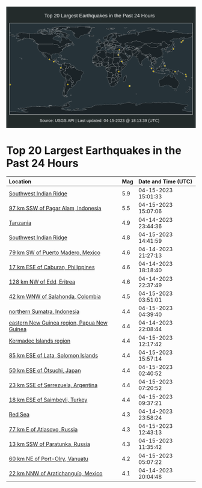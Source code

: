 ![Map](./map.png)

# Top 20 Largest Earthquakes in the Past 24 Hours

| Location | Mag | Date and Time (UTC) |
|:---|:---|:---|
| [Southwest Indian Ridge](https://earthquake.usgs.gov/earthquakes/eventpage/us6000k4pd) | 5.9 | 04-15-2023 15:01:33 |
| [97 km SSW of Pagar Alam, Indonesia](https://earthquake.usgs.gov/earthquakes/eventpage/us6000k4pf) | 5.5 | 04-15-2023 15:07:06 |
| [Tanzania](https://earthquake.usgs.gov/earthquakes/eventpage/us6000k4kz) | 4.9 | 04-14-2023 23:44:36 |
| [Southwest Indian Ridge](https://earthquake.usgs.gov/earthquakes/eventpage/us6000k4pa) | 4.8 | 04-15-2023 14:41:59 |
| [79 km SW of Puerto Madero, Mexico](https://earthquake.usgs.gov/earthquakes/eventpage/us6000k4ke) | 4.6 | 04-14-2023 21:27:13 |
| [17 km ESE of Caburan, Philippines](https://earthquake.usgs.gov/earthquakes/eventpage/us6000k4ix) | 4.6 | 04-14-2023 18:18:40 |
| [128 km NW of Edd, Eritrea](https://earthquake.usgs.gov/earthquakes/eventpage/us6000k4ks) | 4.6 | 04-14-2023 22:37:49 |
| [42 km WNW of Salahonda, Colombia](https://earthquake.usgs.gov/earthquakes/eventpage/us6000k4lx) | 4.5 | 04-15-2023 03:51:01 |
| [northern Sumatra, Indonesia](https://earthquake.usgs.gov/earthquakes/eventpage/us6000k4ma) | 4.4 | 04-15-2023 04:39:40 |
| [eastern New Guinea region, Papua New Guinea](https://earthquake.usgs.gov/earthquakes/eventpage/us6000k4kl) | 4.4 | 04-14-2023 22:08:44 |
| [Kermadec Islands region](https://earthquake.usgs.gov/earthquakes/eventpage/us6000k4nx) | 4.4 | 04-15-2023 12:17:42 |
| [85 km ESE of Lata, Solomon Islands](https://earthquake.usgs.gov/earthquakes/eventpage/us6000k4rd) | 4.4 | 04-15-2023 15:57:14 |
| [50 km ESE of Ōtsuchi, Japan](https://earthquake.usgs.gov/earthquakes/eventpage/us6000k4lr) | 4.4 | 04-15-2023 02:40:52 |
| [23 km SSE of Serrezuela, Argentina](https://earthquake.usgs.gov/earthquakes/eventpage/us6000k4mq) | 4.4 | 04-15-2023 07:20:52 |
| [18 km ESE of Saimbeyli, Turkey](https://earthquake.usgs.gov/earthquakes/eventpage/us6000k4n3) | 4.4 | 04-15-2023 09:37:21 |
| [Red Sea](https://earthquake.usgs.gov/earthquakes/eventpage/us6000k4nd) | 4.3 | 04-14-2023 23:58:24 |
| [77 km E of Atlasovo, Russia](https://earthquake.usgs.gov/earthquakes/eventpage/us6000k4p0) | 4.3 | 04-15-2023 12:43:13 |
| [13 km SSW of Paratunka, Russia](https://earthquake.usgs.gov/earthquakes/eventpage/us6000k4nq) | 4.3 | 04-15-2023 11:35:42 |
| [60 km NE of Port-Olry, Vanuatu](https://earthquake.usgs.gov/earthquakes/eventpage/us6000k4md) | 4.2 | 04-15-2023 05:07:22 |
| [22 km NNW of Aratichanguío, Mexico](https://earthquake.usgs.gov/earthquakes/eventpage/us6000k4js) | 4.1 | 04-14-2023 20:04:48 |
